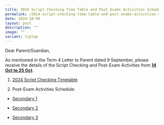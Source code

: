 ```yaml
---
title: 2024 Script Checking Time Table and Post Exams Activities Schedule
permalink: /2024-script-checking-time-table-and-post-exams-activities-schedule/
date: 2024-10-09
layout: post
description: ""
image: ""
variant: tiptap
---
```

<p>Dear Parent/Guardian,</p>
<p>As mentioned in the Term 4 Letter to Parent dated 9 September, please
receive the details of the Script Checking and Post-Exam Activities from <strong><u>14 Oct to 25 Oct</u></strong>.</p>
<ol data-tight="true" class="tight">
<li>
<p><a href="/files/Resource Page/Announcements/2024 Script Checking TT/2024_Script_Checking_TT_CLASS.pdf" rel="noopener nofollow" target="_blank">2024 Script Checking Timetable</a>
</p>
<p></p>
</li>
<li>
<p>Post-Exam Activities Schedule:</p>
</li>
</ol>
<ul data-tight="true" class="tight">
<li>
<p><a href="/files/Resource Page/Announcements/2024 Script Checking TT/Sec_1_Post_Exam_Activities_2024.pdf" rel="noopener noreferrer nofollow" target="_blank">Secondary 1</a>
</p>
</li>
<li>
<p><a href="/files/Resource Page/Announcements/2024 Script Checking TT/Sec_2_Post_Exam_Activities_2024.pdf" rel="noopener nofollow" target="_blank">Secondary 2</a>
</p>
</li>
<li>
<p><a href="/files/Resource Page/Announcements/2024 Script Checking TT/Sec_3_Post_Exam_Activities_2024.pdf" rel="noopener nofollow" target="_blank">Secondary 3</a>
</p>
</li>
</ul>
<p></p>
<p></p>
<p></p>